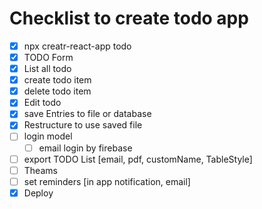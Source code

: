 # Checklist to create todo app

- [X] npx creatr-react-app todo
- [x] TODO Form
- [x] List all todo
- [x] create todo item
- [x] delete todo item
- [x] Edit todo
- [x] save Entries to file or database
- [x] Restructure to use saved file
- [ ] login model
    - [ ] email login by firebase
- [ ] export TODO List [email, pdf, customName, TableStyle]
- [ ] Theams
- [ ] set reminders [in app notification, email]
- [x] Deploy
